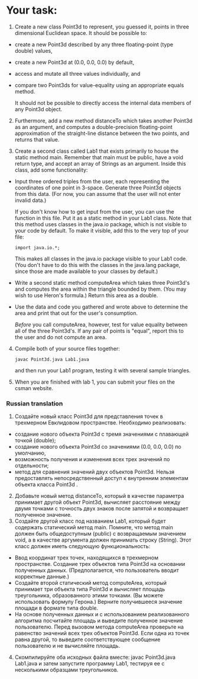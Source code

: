 # Your task:

1. Create a new class Point3d to represent, you guessed it, points in three dimensional Euclidean space. It should be possible to:

-   create a new Point3d described by any three floating-point (type double) values,

-   create a new Point3d at (0.0, 0.0, 0.0) by default,

-   access and mutate all three values individually, and

-   compare two Point3ds for value-equality using an appropriate equals method.

    It should not be possible to directly access the internal data members of any Point3d object.

2. Furthermore, add a new method distanceTo which takes another Point3d as an argument, and computes a double-precision floating-point approximation of the straight-line distance between the two points, and returns that value.

3. Create a second class called Lab1 that exists primarily to house the static method main. Remember that main must be public, have a void return type, and accept an array of Strings as an argument. Inside this class, add some functionality:

-   Input three ordered triples from the user, each representing the coordinates of one point in 3-space. Generate three Point3d objects from this data. (For now, you can assume that the user will not enter invalid data.)

    If you don't know how to get input from the user, you can use the function in this file. Put it as a static method in your Lab1 class. Note that this method uses classes in the java.io package, which is not visible to your code by default. To make it visible, add this to the very top of your file:

    `import java.io.*;`

    This makes all classes in the java.io package visible to your Lab1 code. (You don't have to do this with the classes in the java.lang package, since those are made available to your classes by default.)

-   Write a second static method computeArea which takes three Point3d's and computes the area within the triangle bounded by them. (You may wish to use Heron's formula.) Return this area as a double.

-   Use the data and code you gathered and wrote above to determine the area and print that out for the user's consumption.

    _Before_ you call computeArea, however, test for value equality between all of the three Point3d's. If any pair of points is "equal", report this to the user and do not compute an area.

4. Compile both of your source files together:

    `javac Point3d.java Lab1.java`

    and then run your Lab1 program, testing it with several sample triangles.

5. When you are finished with lab 1, you can submit your files on the csman website.

### Russian translation

1. Создайте новый класс Point3d для представления точек в трехмерном Евклидовом пространстве. Необходимо реализовать:

-   создание нового объекта Point3d с тремя значениями с плавающей точкой (double);
-   создание нового объекта Point3d со значениями (0.0, 0.0, 0.0) по умолчанию,
-   возможность получения и изменения всех трех значений по отдельности;
-   метод для сравнения значений двух объектов Point3d.
    Нельзя предоставлять непосредственный доступ к внутренним элементам объекта класса Point3d .

2. Добавьте новый метод distanceTo, который в качестве параметра принимает другой объект Point3d, вычисляет расстояние между двумя точками с точность двух знаков после запятой и возвращает полученное значение.
3. Создайте другой класс под названием Lab1, который будет содержать статический метод main. Помните, что метод main должен быть общедоступным (public) с возвращаемым значением void, а в качестве аргумента должен принимать строку (String). Этот класс должен иметь следующую функциональность:

-   Ввод координат трех точек, находящихся в трехмерном пространстве. Создание трех объектов типа Point3d на основании полученных данных. (Предполагается, что пользователь вводит корректные данные.)
-   Создайте второй статический метод computeArea, который принимает три объекта типа Point3d и вычисляет площадь треугольника, образованного этими точками. (Вы можете использовать формулу Герона.) Верните получившееся значение площади в формате типа double.
-   На основе полученных данных и с использованием реализованного алгоритма посчитайте площадь и выведите полученное значение пользователю.
    Перед вызовом метода computeArea проверьте на равенство значений всех трех объектов Point3d. Если одна из точек равна другой, то выведите соответствующее сообщение пользователю и не вычисляйте площадь.

4. Скомпилируйте оба исходных файла вместе:
   javac Point3d.java Lab1.java
   и затем запустите программу Lab1, тестируя ее с несколькими образцами
   треугольников.
